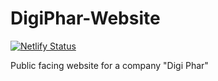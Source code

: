# DigiPhar-Website
[![Netlify Status](https://api.netlify.com/api/v1/badges/45dcd696-b456-4b3e-9bf0-e60113b7159f/deploy-status)](https://app.netlify.com/sites/sad-roentgen-032b3e/deploys)

 Public facing website for a company "Digi Phar"
